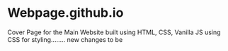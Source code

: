 # Webpage.github.io


Cover Page for the Main Website built using HTML, CSS, Vanilla JS using CSS for styling........
new changes to be
